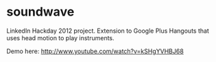 soundwave
=========

LinkedIn Hackday 2012 project.  Extension to Google Plus Hangouts that uses head motion to play instruments.

Demo here: http://www.youtube.com/watch?v=kSHgYVHBJ68
